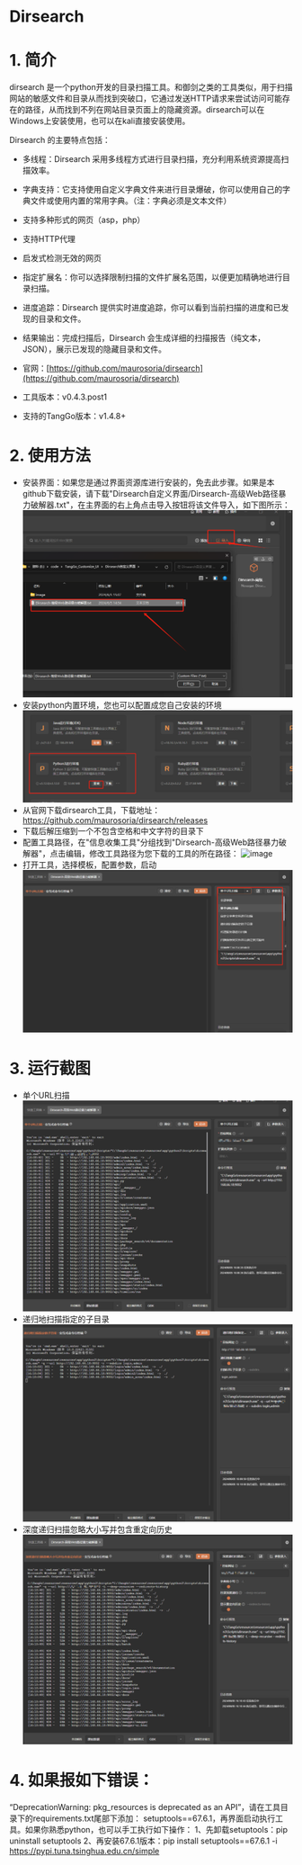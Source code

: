 # Dirsearch

# 1. 简介
dirsearch 是一个python开发的目录扫描工具。和御剑之类的工具类似，用于扫描网站的敏感文件和目录从而找到突破口，它通过发送HTTP请求来尝试访问可能存在的路径，从而找到不列在网站目录页面上的隐藏资源。dirsearch可以在Windows上安装使用，也可以在kali直接安装使用。

Dirsearch 的主要特点包括：
- 多线程：Dirsearch 采用多线程方式进行目录扫描，充分利用系统资源提高扫描效率。
- 字典支持：它支持使用自定义字典文件来进行目录爆破，你可以使用自己的字典文件或使用内置的常用字典。（注：字典必须是文本文件）
- 支持多种形式的网页（asp，php）
- 支持HTTP代理
- 启发式检测无效的网页
- 指定扩展名：你可以选择限制扫描的文件扩展名范围，以便更加精确地进行目录扫描。
- 进度追踪：Dirsearch 提供实时进度追踪，你可以看到当前扫描的进度和已发现的目录和文件。
- 结果输出：完成扫描后，Dirsearch 会生成详细的扫描报告（纯文本，JSON），展示已发现的隐藏目录和文件。

- 官网：[https://github.com/maurosoria/dirsearch](https://github.com/maurosoria/dirsearch)
- 工具版本：v0.4.3.post1
- 支持的TangGo版本：v1.4.8+
# 2. 使用方法
- 安装界面：如果您是通过界面资源库进行安装的，免去此步骤。如果是本github下载安装，请下载"Dirsearch自定义界面/Dirsearch-高级Web路径暴力破解器.txt"，在主界面的右上角点击导入按钮将该文件导入，如下图所示：
  ![import.png](image/import.png)
- 安装python内置环境，您也可以配置成您自己安装的环境<br>
  ![python.png](image/python1.png)
- 从官网下载dirsearch工具，下载地址：https://github.com/maurosoria/dirsearch/releases
- 下载后解压缩到一个不包含空格和中文字符的目录下
- 配置工具路径，在"信息收集工具"分组找到"Dirsearch-高级Web路径暴力破解器"，点击编辑，修改工具路径为您下载的工具的所在路径：
![image](https://github.com/user-attachments/assets/6ce67db3-9f42-415e-b02f-3db92cac033e) 
- 打开工具，选择模板，配置参数，启动<br>
  ![switch.png](image/switch.png)
# 3. 运行截图
- 单个URL扫描<br>
  ![one_scan.png](image/one_scan.png)
- 递归地扫描指定的子目录<br>
  ![read.png](image/dsub.png)
- 深度递归扫描忽略大小写并包含重定向历史<br>
  ![read.png](image/sdlis.png)
# 4. 如果报如下错误：
“DeprecationWarning: pkg_resources is deprecated as an API”，请在工具目录下的requirements.txt尾部下添加：
setuptools==67.6.1，再界面启动执行工具。如果你熟悉python，也可以手工执行如下操作：
1、先卸载setuptools：pip uninstall setuptools
2、再安装67.6.1版本：pip install setuptools==67.6.1 -i https://pypi.tuna.tsinghua.edu.cn/simple
